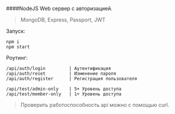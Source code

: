 ####NodeJS Web сервер с авторизацией.

>MongoDB, Express, Passport, JWT

Запуск:
```
npm i
npm start
```

Роутинг: 

```
/api/auth/login         | Аутентификация
/api/auth/reset         | Изменение пароля
/api/auth/register      | Регистрация пользователя

/api/test/admin-only    | 5+ Уровень доступа
/api/test/member-only   | 1+ Уровень доступа
```

>Проверить работоспособность api можно с помощью curl.
